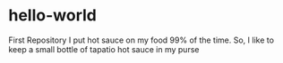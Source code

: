 # hello-world
First Repository 
I put hot sauce on my food 99% of the time. So, I like to keep a small bottle of tapatio hot sauce in my purse
